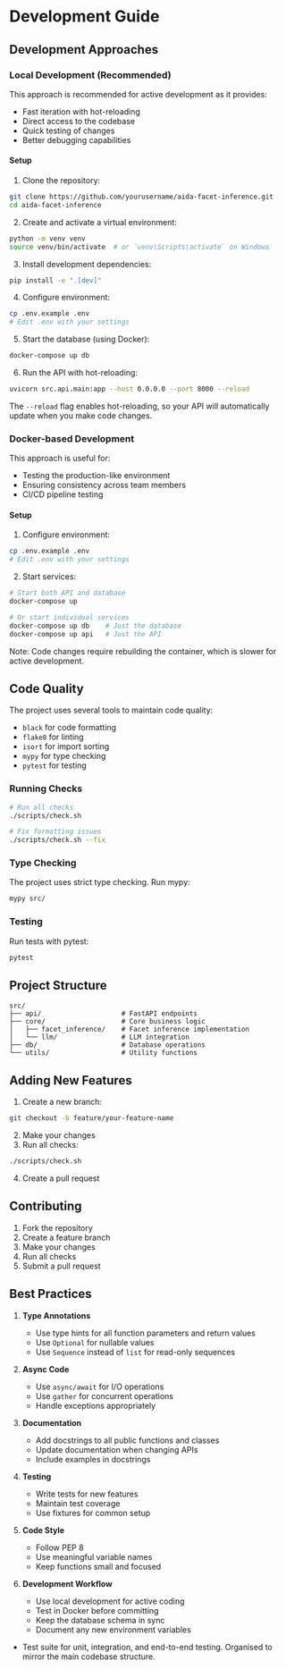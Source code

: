 # Development Guide

## Development Approaches

### Local Development (Recommended)

This approach is recommended for active development as it provides:
- Fast iteration with hot-reloading
- Direct access to the codebase
- Quick testing of changes
- Better debugging capabilities

#### Setup

1. Clone the repository:
```bash
git clone https://github.com/yourusername/aida-facet-inference.git
cd aida-facet-inference
```

2. Create and activate a virtual environment:
```bash
python -m venv venv
source venv/bin/activate  # or `venv\Scripts\activate` on Windows
```

3. Install development dependencies:
```bash
pip install -e ".[dev]"
```

4. Configure environment:
```bash
cp .env.example .env
# Edit .env with your settings
```

5. Start the database (using Docker):
```bash
docker-compose up db
```

6. Run the API with hot-reloading:
```bash
uvicorn src.api.main:app --host 0.0.0.0 --port 8000 --reload
```

The `--reload` flag enables hot-reloading, so your API will automatically update when you make code changes.

### Docker-based Development

This approach is useful for:
- Testing the production-like environment
- Ensuring consistency across team members
- CI/CD pipeline testing

#### Setup

1. Configure environment:
```bash
cp .env.example .env
# Edit .env with your settings
```

2. Start services:
```bash
# Start both API and database
docker-compose up

# Or start individual services
docker-compose up db    # Just the database
docker-compose up api   # Just the API
```

Note: Code changes require rebuilding the container, which is slower for active development.

## Code Quality

The project uses several tools to maintain code quality:

- `black` for code formatting
- `flake8` for linting
- `isort` for import sorting
- `mypy` for type checking
- `pytest` for testing

### Running Checks

```bash
# Run all checks
./scripts/check.sh

# Fix formatting issues
./scripts/check.sh --fix
```

### Type Checking

The project uses strict type checking. Run mypy:

```bash
mypy src/
```

### Testing

Run tests with pytest:

```bash
pytest
```

## Project Structure

```
src/
├── api/                    # FastAPI endpoints
├── core/                   # Core business logic
│   ├── facet_inference/    # Facet inference implementation
│   └── llm/                # LLM integration
├── db/                     # Database operations
└── utils/                  # Utility functions
```

## Adding New Features

1. Create a new branch:
```bash
git checkout -b feature/your-feature-name
```

2. Make your changes
3. Run all checks:
```bash
./scripts/check.sh
```

4. Create a pull request

## Contributing

1. Fork the repository
2. Create a feature branch
3. Make your changes
4. Run all checks
5. Submit a pull request

## Best Practices

1. **Type Annotations**
   - Use type hints for all function parameters and return values
   - Use `Optional` for nullable values
   - Use `Sequence` instead of `list` for read-only sequences

2. **Async Code**
   - Use `async/await` for I/O operations
   - Use `gather` for concurrent operations
   - Handle exceptions appropriately

3. **Documentation**
   - Add docstrings to all public functions and classes
   - Update documentation when changing APIs
   - Include examples in docstrings

4. **Testing**
   - Write tests for new features
   - Maintain test coverage
   - Use fixtures for common setup

5. **Code Style**
   - Follow PEP 8
   - Use meaningful variable names
   - Keep functions small and focused

6. **Development Workflow**
   - Use local development for active coding
   - Test in Docker before committing
   - Keep the database schema in sync
   - Document any new environment variables

- Test suite for unit, integration, and end-to-end testing. Organised to mirror the main codebase structure. 